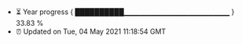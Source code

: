 - ⏳ Year progress { ██████████▁▁▁▁▁▁▁▁▁▁▁▁▁▁▁▁▁▁▁▁ } 33.83 %
- ⏰ Updated on Tue, 04 May 2021 11:18:54 GMT

